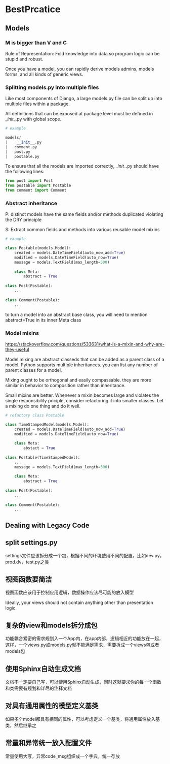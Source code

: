 # BestPrcatice


## Models

### M is bigger than V and C

Rule of Representation: Fold knowledge into data so program logic can be stupid and robust.

Once you have a model, you can rapidly derive models admins, models forms, and all kinds of generic views.



### Splitting models.py into multiple files

Like most components of Django, a large models.py file can be split up into multiple files within a package.

All definitions that can be exposed at package level must be defined in \__init__.py with global scope.

```python
# example

models/
|	 __init__.py
|	comment.py
|	post.py
|	postable.py
```

To ensure that all the models are imported correctly, \__init__.py should have the following lines:

```python
from post import Post
from postable import Postable
from comment import Comment
```



### Abstract inheritance

P: distinct models have the same fields and/or methods duplicated violating the DRY principle

S: Extract common fields and methods into various reusable model mixins

```python
# example

class Postable(models.Model):
    created = models.DateTimeField(auto_now_add=True)
    modified = models.DateTimeField(auto_now=True)
    message = models.TextField(max_length=500)
  	
    class Meta:
        abstract = True		
        
class Post(Postable):
    ...
    
class Comment(Postable):
    ...
```

to turn a model into an abstract base class, you will need to mention abstract=True in its inner Meta class



### Model mixins

https://stackoverflow.com/questions/533631/what-is-a-mixin-and-why-are-they-useful

Model mixing are abstract classeds that can be added as a parent class of a model. Python supports multiple inheritances. you can list any number of parent classes for a model.

Mixing ought to be orthogonal and easily compassable. they are more similar in behavior to composition rather than inheritance.

Small mixins are better. Whenever a mixin becomes large and violates the single responsibility priciple, consider refactoring it into smaller classes. Let a mixing do one thing and do it well.

```python
# refactory class Postable

class TimeStampedModel(models.Model):
    created = models.DateTimeField(auto_now_add=True)
    modified = models.DateTimeField(auto_now=True)
    
    class Meta:
        abstact = True
    
class Postable(TimeStampedModel):
    ...
    message = models.TextField(max_length=500)
  	
    class Meta:
        abstract = True		
        
class Post(Postable):
    ...
    
class Comment(Postable):
    ...
```





## Dealing with Legacy Code

























## split settings.py

settings文件应该拆分成一个包，根据不同的环境使用不同的配置，比如dev.py，prod.dv，test.py之类



## 视图函数要简洁

 视图函数应该用于控制应用逻辑，数据操作应该尽可能的放入模型

Ideally, your views should not contain anything other than presentation logic.



## 复杂的view和models拆分成包

功能耦合紧密的需求规划入一个App内，在app内部，逻辑相近的功能放在一起，这样，一个views.py或models.py就不能满足需求，需要拆成一个views包或者models包



## 使用Sphinx自动生成文档 

文档不一定要自己写，可以使用Sphinx自动生成，同时这就要求你的每一个函数和类需要有规划和详尽的注释文档



## 对具有通用属性的模型定义基类

如果多个model都具有相同的属性，可以考虑定义一个基类，将通用属性放入基类，然后继承之



## 常量和异常统一放入配置文件

常量使用大写，异常code_msg组织成一个字典，统一存放